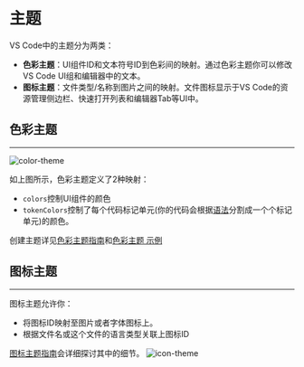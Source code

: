 # 主题

VS Code中的主题分为两类：
- **色彩主题**：UI组件ID和文本符号ID到色彩间的映射。通过色彩主题你可以修改VS Code UI组和编辑器中的文本。
- **图标主题**：文件类型/名称到图片之间的映射。文件图标显示于VS Code的资源管理侧边栏、快速打开列表和编辑器Tab等UI中。

## 色彩主题
---

![color-theme](https://media.githubusercontent.com/media/Microsoft/vscode-docs/master/api/extension-capabilities/images/theming/color-theme.png)

如上图所示，色彩主题定义了2种映射：
- `colors`控制UI组件的颜色
- `tokenColors`控制了每个代码标记单元(你的代码会根据[语法](/language-extensions/syntax-highlight-guide)分割成一个个标记单元)的颜色。

创建主题详见[色彩主题指南](/extension-guides/color-theme)和[色彩主题 示例](https://github.com/Microsoft/vscode-extension-samples/tree/master/theme-sample)

## 图标主题
---
图标主题允许你：
- 将图标ID映射至图片或者字体图标上。
- 根据文件名或这个文件的语言类型关联上图标ID

[图标主题指南](/extension-guides/icon-theme)会详细探讨其中的细节。
![icon-theme](https://media.githubusercontent.com/media/Microsoft/vscode-docs/master/api/extension-capabilities/images/theming/icon-theme.png)